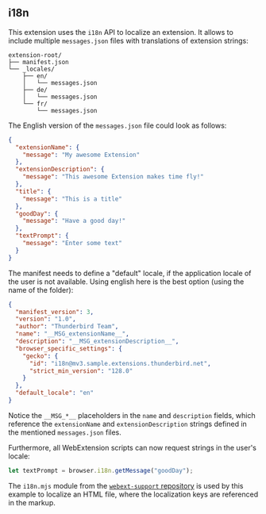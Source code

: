 ## i18n

This extension uses the `i18n` API to localize an extension. It allows to include multiple `messages.json` files with translations
of extension strings:

```
extension-root/
├── manifest.json
└── _locales/
    ├── en/
    │   └── messages.json
    ├── de/
    │   └── messages.json
    └── fr/
        └── messages.json
```

The English version of the `messages.json` file could look as follows:

```JSON
{
  "extensionName": {
    "message": "My awesome Extension"
  },
  "extensionDescription": {
    "message": "This awesome Extension makes time fly!"
  },
  "title": {
    "message": "This is a title"
  },
  "goodDay": {
    "message": "Have a good day!"
  },
  "textPrompt": {
    "message": "Enter some text"
  }
}
```

The manifest needs to define a "default" locale, if the application locale of the user is not available. Using english here is the best option (using the name of the folder):

```JSON
{
  "manifest_version": 3,
  "version": "1.0",
  "author": "Thunderbird Team",
  "name": "__MSG_extensionName__",
  "description": "__MSG_extensionDescription__",
  "browser_specific_settings": {
    "gecko": {
      "id": "i18n@mv3.sample.extensions.thunderbird.net",
      "strict_min_version": "128.0"
    }
  },
  "default_locale": "en"
}
```

Notice the `__MSG_*__` placeholders in the `name` and `description` fields, which reference
the `extensionName` and `extensionDescription` strings defined in the mentioned `messages.json` files.

Furthermore, all WebExtension scripts can now request strings in the user's locale:

```JavaScript
let textPrompt = browser.i18n.getMessage("goodDay");
```

The `i18n.mjs` module from the [`webext-support` repository](https://github.com/thunderbird/webext-support/tree/master/modules/i18n) is used by this example to localize an HTML file, where the localization keys are referenced
in the markup.

